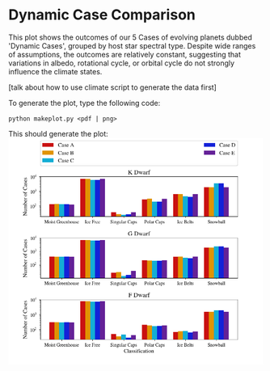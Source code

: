 # Dynamic Case Comparison

This plot shows the outcomes of our 5 Cases of evolving planets dubbed 'Dynamic Cases', grouped by host star spectral type. Despite wide ranges of assumptions, the outcomes are relatively constant, suggesting that variations in albedo, rotational cycle, or orbital cycle do not strongly influence the climate states. 

[talk about how to use climate script to generate the data first]



To generate the plot, type the following code:
```
python makeplot.py <pdf | png>
```

This should generate the plot:
![DynamicCompare](DynamicCompare.png)
